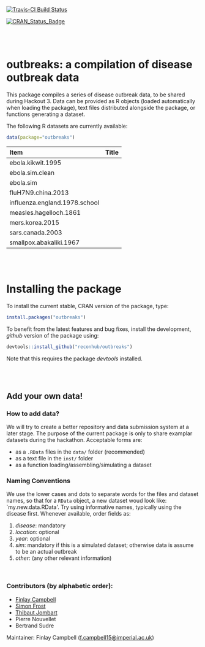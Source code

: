 [![Travis-CI Build Status](https://travis-ci.org/reconhub/outbreaks.svg?branch=master)](https://travis-ci.org/reconhub/outbreaks)

[![CRAN_Status_Badge](http://www.r-pkg.org/badges/version/outbreaks)](http://cran.r-project.org/package=outbreaks)


<br>
<br>

# outbreaks: a compilation of disease outbreak data

This package compiles a series of disease outbreak data, to be shared during Hackout 3.
Data can be provided as R objects (loaded automatically when loading the package), text files distributed alongside the package, or functions generating a dataset.

The following R datasets are currently available:



```r
data(package="outbreaks")
```



|Item                          |Title |
|:-----------------------------|:-----|
|ebola.kikwit.1995             |      |
|ebola.sim.clean               |      |
|ebola.sim                     |      |
|fluH7N9.china.2013            |      |
|influenza.england.1978.school |      |
|measles.hagelloch.1861        |      |
|mers.korea.2015               |      |
|sars.canada.2003              |      |
|smallpox.abakaliki.1967       |      |


<br>
<br>

# Installing the package

To install the current stable, CRAN version of the package, type:

```r
install.packages("outbreaks")
```

To benefit from the latest features and bug fixes, install the development, *github* version of the package using:

```r
devtools::install_github("reconhub/outbreaks")
```

Note that this requires the package *devtools* installed.



<br>
<br>

## Add your own data!

### How to add data?
We will try to create a better repository and data submission system at a later stage.
The purpose of the current package is only to share examplar datasets during the hackathon. 
Acceptable forms are:
- as a `.RData` files in the `data/` folder (recommended)
- as a text file in the `inst/` folder
- as a function loading/assembling/simulating a dataset

### Naming Conventions
We use the lower cases and dots to separate words for the files and dataset names, so that for a `RData` object, a new dataset woud look like: `my.new.data.RData'. Try using informative names, typically using the disease first. Whenever available, order fields as:
   1. *disease*: mandatory
   2. *location*: optional
   3. *year*: optional
   4. *sim*: mandatory if this is a simulated dataset; otherwise data is assume to be an actual outbreak
   5. *other*: (any other relevant information)


<br>

### Contributors (by alphabetic order):
- [Finlay Campbell](https://github.com/finlaycampbell)
- [Simon Frost](https://github.com/sdwfrost)
- [Thibaut Jombart](https://github.com/thibautjombart)
- Pierre Nouvellet
- Bertrand Sudre


Maintainer: Finlay Campbell (f.campbell15@imperial.ac.uk)
